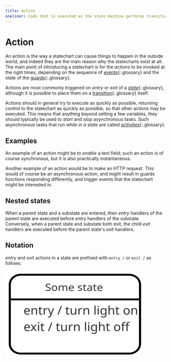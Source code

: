 ```yaml
---
title: Action
oneliner: Code that is executed as the state machine performs transitions
---
```


# Action

An action is the way a statechart can cause things to happen in the outside world, and indeed they are the main reason why the statecharts exist at all.  The main point of introducing a statechart is for the _actions_ to be invoked at the right times, depending on the sequence of [events](event.html){:.glossary} and the state of the [guards](guard.html){:.glossary}.

Actions are most commonly triggered on _entry_ or _exit_ of a [*state*](state.html){:.glossary}, although it is possible to place them on a [transition](transition.html){:.glossary} itself.

Actions should in general try to execute as quickly as possible, returning control to the statechart as quickly as possible, so that other actions may be executed.  This means that anything beyond setting a few variables, they should typically be used to _start_ and _stop_ asynchronous tasks.  Such asynchronous tasks that run _while in a state_ are called [*activities*](activity.html){:.glossary}.

## Examples

An example of an action might be to _enable_ a text field; such an action is of course synchronous, but it is also practically instantaneous.

Another example of an action would be to make an HTTP request.  This would of course be an asynchronous action, and might result in guards functions responding differently, and trigger events that the statechart might be interested in.

## Nested states

When a parent state and a substate are entered, then _entry_ handlers of the parent state are executed before _entry_ handlers of the substate.  Conversely, when a parent state and substate both exit, the child _exit_ handlers are executed before the parent state's _exit_ handlers.

## Notation

_entry_ and _exit_ actions in a state are prefixed with `entry /` or `exit /` as follows:

![Diagram depicting entry and exit handlers](entry-exit.svg)
